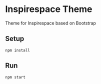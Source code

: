 # Inspirespace Theme

Theme for Inspirespace based on Bootstrap

## Setup

```
npm install
```

## Run

```
npm start
```